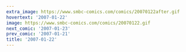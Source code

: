 ```yaml
---
extra_image: https://www.smbc-comics.com/comics/20070122after.gif
hovertext: '2007-01-22'
image: https://www.smbc-comics.com/comics/20070122.gif
next_comic: '2007-01-23'
prev_comic: '2007-01-21'
title: '2007-01-22'
---
```


